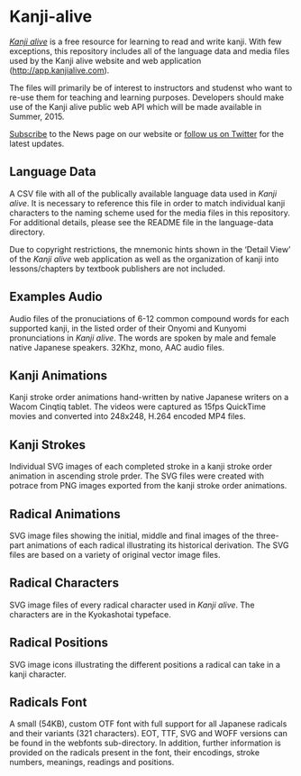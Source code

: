 Kanji-alive
===========

[_Kanji alive_][1] is a free resource for learning to read and write kanji. With few exceptions, this repository includes all of the language data and media files used by the Kanji alive website and web application (http://app.kanjialive.com). 

The files will primarily be of interest to instructors and studenst who want to re-use them for teaching and learning purposes. Developers should make use of the Kanji alive public web API which will be made available in Summer, 2015. 

[Subscribe][2] to the News page on our website or [follow us on Twitter][3] for the latest updates.

Language Data
---- 
A CSV file with all of the publically available language data used in _Kanji alive_. It is necessary to reference this file in order to match individual kanji characters to the naming scheme used for the media files in this repository. For additional details, please see the README file in the language-data directory.

Due to copyright restrictions, the mnemonic hints shown in the ‘Detail View’ of the _Kanji alive_ web application as well as the organization of kanji into lessons/chapters by textbook publishers are not included.

Examples Audio
---- 
Audio files of the pronuciations of 6-12 common compound words for each supported kanji, in the listed order of their Onyomi and Kunyomi pronunciations in _Kanji alive_. The words are spoken by male and female native Japanese speakers. 32Khz, mono, AAC audio files.

Kanji Animations
---- 
Kanji stroke order animations hand-written by native Japanese writers on a Wacom Cinqtiq tablet. The videos were captured as 15fps QuickTime movies and converted into 248x248, H.264 encoded MP4 files.  

Kanji Strokes
---- 
Individual SVG images of each completed stroke in a kanji stroke order animation in ascending strole prder. The SVG files were created with potrace from PNG images exported from the kanji stroke order animations.

Radical Animations
---- 
SVG image files showing the initial, middle and final images of the three-part animations of each radical illustrating its historical derivation. The SVG files are based on a variety of original vector image files.  

Radical Characters
---- 
SVG image files of every radical character used in _Kanji alive_. The characters are in the Kyokashotai typeface. 

Radical Positions
---- 
SVG image icons illustrating the different positions a radical can take in a kanji character.

Radicals Font
---- 
A small (54KB), custom OTF font with full support for all Japanese radicals and their variants (321 characters). EOT, TTF, SVG and WOFF versions can be found in the webfonts sub-directory. In addition, further information is provided on the radicals present in the font, their encodings, stroke numbers, meanings, readings and positions. 

[1]:	http://kanjialive.com
[2]:	http://kanjialive.com/feed/
[3]:	https://twitter.com/kanjialive
